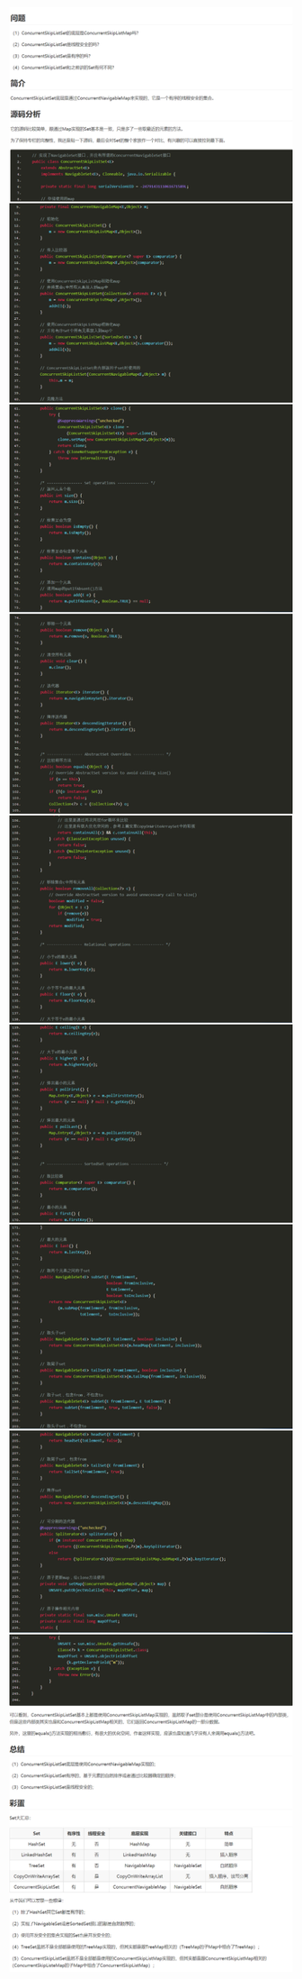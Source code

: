 ![](./image/5-1.png)
![](./image/5-2.png)
![](./image/5-3.png)
![](./image/5-4.png)
![](./image/5-5.png)
![](./image/5-6.png)
![](./image/5-7.png)
![](./image/5-8.png)
![](./image/5-9.png)
![](./image/5-10.png)